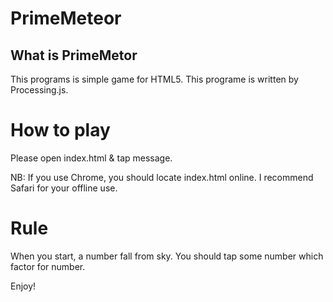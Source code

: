 # PrimeMeteor

## What is PrimeMetor
This programs is simple game for HTML5. This programe is written by Processing.js.

# How to play
Please open index.html & tap message.

NB: If you use Chrome, you should locate index.html online. I recommend Safari for your offline use.

# Rule
When you start, a number fall from sky. You should tap some number which factor for number.

Enjoy!
